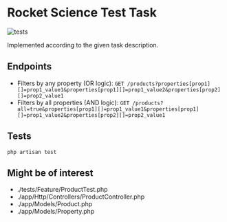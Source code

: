 # Rocket Science Test Task

![tests](https://github.com/asahnoln/rs-test/workflows/tests/badge.svg)

Implemented according to the given task description.

## Endpoints

- Filters by any property (OR logic): `GET /products?properties[prop1][]=prop1_value1&properties[prop1][]=prop1_value2&properties[prop2][]=prop2_value1`
- Filters by all properties (AND logic): `GET /products?all=true&properties[prop1][]=prop1_value1&properties[prop1][]=prop1_value2&properties[prop2][]=prop2_value1`

## Tests

```fish
php artisan test
```

## Might be of interest

- ./tests/Feature/ProductTest.php
- ./app/Http/Controllers/ProductController.php
- ./app/Models/Product.php
- ./app/Models/Property.php
